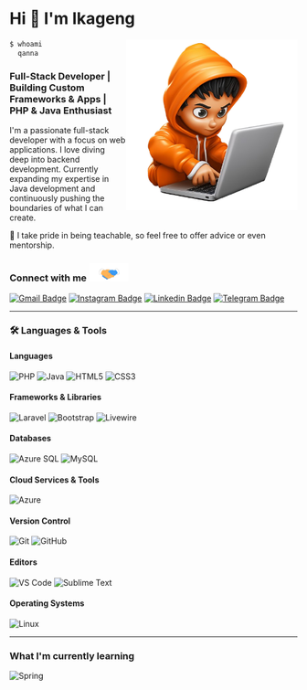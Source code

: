#  Hi 👋 I'm Ikageng
<img align="right" style="z-index:100;" src="view-3d-boy-using-laptop-removebg-preview.png" width="300" height="300">

```
$ whoami
  qanna
```

### Full-Stack Developer | Building Custom Frameworks & Apps | PHP & Java Enthusiast
I'm a passionate full-stack developer with a focus on web applications. I love diving deep into backend development. Currently expanding my expertise in Java development and continuously pushing the boundaries of what I can create.

💯 I take pride in being teachable, so feel free to offer advice or even mentorship.

### Connect with me <img src="https://github.com/SatYu26/SatYu26/blob/master/Assets/Handshake.gif" height="32px">
[![Gmail Badge](https://img.shields.io/badge/-Gmail-c14438?style=flat&logo=Gmail&logoColor=white&link=mailto:tladiomphile@gmail.com)](mailto:tladiomphile@gmail.com)
[![Instagram Badge](https://img.shields.io/badge/-Instagram-purple?style=flat&logo=instagram&logoColor=white&link=https://instagram.com/ikageng.sa/)](https://instagram.com/ikageng.sa)
[![Linkedin Badge](https://img.shields.io/badge/-LinkedIn-blue?style=flat&logo=Linkedin&logoColor=white&link=https://www.linkedin.com/in/ikageng-tladi-a91666114?trk=blended-typeahead)](https://www.linkedin.com/in/ikageng-tladi-a91666114?trk=blended-typeahead)
[![Telegram Badge](https://img.shields.io/badge/-Telegram-2399ff?style=flat&logo=Telegram&logoColor=white&link=https://t.me/ikagengsa/)](https://t.me/ikagengsa)

______
 
### 🛠️ Languages & Tools

#### Languages
![PHP](https://img.shields.io/badge/PHP-black?style=for-the-badge&logo=php)
![Java](https://img.shields.io/badge/Java-black?style=for-the-badge&logo=java)
![HTML5](https://img.shields.io/badge/HTML5-black?style=for-the-badge&logo=html5)
![CSS3](https://img.shields.io/badge/CSS3-black?style=for-the-badge&logo=css3)

#### Frameworks & Libraries
![Laravel](https://img.shields.io/badge/Laravel-black?style=for-the-badge&logo=laravel)
![Bootstrap](https://img.shields.io/badge/Bootstrap-black?style=for-the-badge&logo=bootstrap)
![Livewire](https://img.shields.io/badge/Livewire-black?style=for-the-badge&logo=livewire)

#### Databases
![Azure SQL](https://img.shields.io/badge/Azure_SQL-black?style=for-the-badge&logo=microsoft-azure)
![MySQL](https://img.shields.io/badge/MySQL-black?style=for-the-badge&logo=mysql)

#### Cloud Services & Tools
![Azure](https://img.shields.io/badge/Azure-black?style=for-the-badge&logo=microsoft-azure)

#### Version Control
![Git](https://img.shields.io/badge/Git-black?style=for-the-badge&logo=git)
![GitHub](https://img.shields.io/badge/GitHub-black?style=for-the-badge&logo=github)

#### Editors
![VS Code](http://img.shields.io/badge/-VS%20Code-black?style=for-the-badge&logo=visual-studio-code)
![Sublime Text](http://img.shields.io/badge/-Sublime%20Text-black?style=for-the-badge&logo=sublime-text)

#### Operating Systems
![Linux](https://img.shields.io/badge/Linux-black?style=for-the-badge&logo=linux)

_______

### What I'm currently learning
![Spring](http://img.shields.io/badge/-Spring-black?style=for-the-badge&logo=spring)
